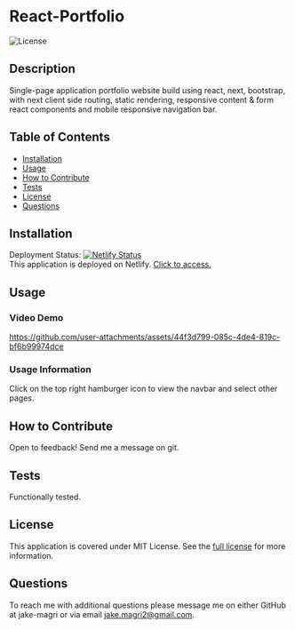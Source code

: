 # React-Portfolio
![License](https://img.shields.io/badge/MIT%20License-purple)

## Description

Single-page application portfolio website build using react, next, bootstrap, with next client side routing, static rendering, responsive content & form react components and mobile responsive navigation bar.

## Table of Contents

- [Installation](#installation)
- [Usage](#usage)
- [How to Contribute](#how-to-contribute)
- [Tests](#tests)
- [License](#license)
- [Questions](#questions)

## Installation
Deployment Status: [![Netlify Status](https://api.netlify.com/api/v1/badges/86a59d4a-b509-49eb-a492-827887d88856/deploy-status)](https://app.netlify.com/sites/jake-magri/deploys)   
This application is deployed on Netlify. [Click to access.](https://jake-magri.netlify.app/)

## Usage

### Video Demo
https://github.com/user-attachments/assets/44f3d799-085c-4de4-819c-bf6b99974dce

### Usage Information
Click on the top right hamburger icon to view the navbar and select other pages.

## How to Contribute

Open to feedback! Send me a message on git.

## Tests

Functionally tested.

## License 
This application is covered under MIT License.
See the [full license](https://opensource.org/licenses/MIT) for more information.

## Questions

To reach me with additional questions please message me on either GitHub at jake-magri or via email jake.magri2@gmail.com.
